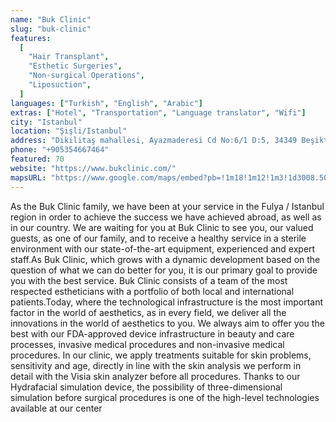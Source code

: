 ```yaml
---
name: "Buk Clinic"
slug: "buk-clinic"
features:
  [
    "Hair Transplant",
    "Esthetic Surgeries",
    "Non-surgical Operations",
    "Liposuction",
  ]
languages: ["Turkish", "English", "Arabic"]
extras: ["Hotel", "Transportation", "Language translator", "Wifi"]
city: "Istanbul"
location: "Şişli/Istanbul"
address: "Dikilitaş mahallesi, Ayazmaderesi Cd No:6/1 D:5, 34349 Beşiktaş, 34349 Şişli/İstanbul"
phone: "+905354667464"
featured: 70
website: "https://www.bukclinic.com/"
mapsURL: "https://www.google.com/maps/embed?pb=!1m18!1m12!1m3!1d3008.502186581065!2d28.998159736146327!3d41.05801425809489!2m3!1f0!2f0!3f0!3m2!1i1024!2i768!4f13.1!3m3!1m2!1s0x14cac70bec3b7d69%3A0xce48a65c9f3b432b!2sBuk%20Hair%20Transplant%20Turkey%20%7C%20Laser%20Hair%20Removal%20%7C%20Hydrafacial%20%7C%20Spot%20Slimming%20Istanbul!5e0!3m2!1sen!2str!4v1660935514876!5m2!1sen!2str"
---
```


As the Buk Clinic family, we have been at your service in the Fulya / Istanbul region in order to achieve the success we have achieved abroad, as well as in our country. We are waiting for you at Buk Clinic to see you, our valued guests, as one of our family, and to receive a healthy service in a sterile environment with our state-of-the-art equipment, experienced and expert staff.As Buk Clinic, which grows with a dynamic development based on the question of what we can do better for you, it is our primary goal to provide you with the best service. Buk Clinic consists of a team of the most respected estheticians with a portfolio of both local and international patients.Today, where the technological infrastructure is the most important factor in the world of aesthetics, as in every field, we deliver all the innovations in the world of aesthetics to you. We always aim to offer you the best with our FDA-approved device infrastructure in beauty and care processes, invasive medical procedures and non-invasive medical procedures. In our clinic, we apply treatments suitable for skin problems, sensitivity and age, directly in line with the skin analysis we perform in detail with the Visia skin analyzer before all procedures. Thanks to our Hydrafacial simulation device, the possibility of three-dimensional simulation before surgical procedures is one of the high-level technologies available at our center

